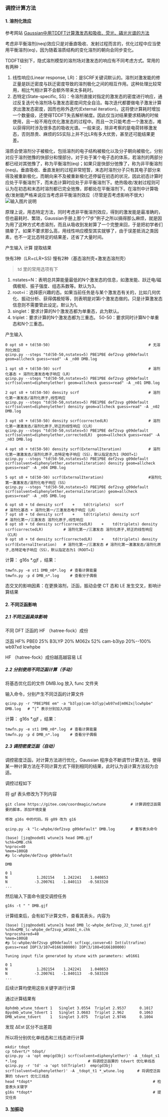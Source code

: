 ### 调控计算方法

#### 1. 溶剂化效应

参考网站 [Gaussian中用TDDFT计算激发态和吸收、荧光、磷光光谱的方法](http://sobereva.com/314)

考虑非平衡溶剂(neq)效应只是对垂直吸收、发射过程而言的，优化过程中应当使用平衡溶剂(eq)，因为随着溶质结构的变化溶剂的朝向会同步变化。

TDDFT级别下，隐式溶剂模型的溶剂场对激发态的响应有不同考虑方式。常用的有两种：
1. 线性响应(Linear response, LR)：是SCRF关键词默认的。溶剂对激发能的修正量是跃迁密度与跃迁密度导致的溶剂极化之间的相互作用。这种处理比较常用，相比气相计算不会额外带来太多耗时。
2. 态特定(State-specific, SS)：令溶剂直接对指定的激发态的密度进行响应，通过反复迭代令溶剂场与激发态密度间完全自洽。每次迭代都要做电子激发计算求出激发态密度，因而也称外迭代(External iteration)。这将使计算耗时增加一个数量级，还使得TDDFT失去解析梯度。因此仅当对结果要求精确的时候使用，且一般不用在优化激发态的过程中。而且一次只能考虑一个激发态，难以获得同时涉及很多态的吸收光谱。一般来说，除非考察的是电荷转移激发态，否则昂贵、麻烦的SS实际上并不比LR有多大优势，甚至还可能结果更差。

溶质会使溶剂分子被极化，包括溶剂的电子结构被极化以及分子朝向被极化，分别对应于溶剂弛豫的快部分和慢部分。对于处于某个电子态的体系，若溶剂的两部分都已经对其弛豫了，称为平衡溶剂(eq)；如果只是快部分弛豫了，称为非平衡溶剂(neq)。垂直吸收、垂直发射的过程非常短暂，末态时溶剂分子只有其电子部分来得及被重新极化，而朝向来不及被重新极化还停留在初态的状况，因此初态计算时应处于平衡溶剂下，而末态计算时应处于非平衡溶剂下。绝热吸收/发射过程则可认为在初态和末态时溶剂都已完全弛豫，即都处在平衡溶剂下。在溶剂中计算吸收/发射能严格来说应当考虑非平衡溶剂效应（尽管是否考虑影响不很大）
![输入图片说明](img/IMG_0434.png)

原理上说，用态特定方法，同时考虑非平衡溶剂效应，得到的激发能是最准确的，但也最耗时、繁琐，Gaussian手册上那个“7步”例子之所以搞得那么麻烦，就是因为用了这种方式考虑溶剂，而且从吸收到发射算了一个完整来回，于是把初学者们搞晕了。如果不要求那么高，用线性响应模型其实就够了，由于误差抵消之类因素，也不一定比态特定的结果差，还省了大量时间。

产生输入   计算  提取结果

快有3种（LR+cLR+SS)
慢有2种（基态溶剂壳+激发态溶剂壳）

> td 里的常用选项有下
1. nstates=N：表明总共算能量最低的N个激发态的信息，如激发能、跃迁电/磁偶极矩、振子强度、组态系数等。默认为3。
2. root=i：选择感兴趣的态。如果当前任务是与某个激发态有关的，比如几何优化、振动分析、获得偶极矩等，则表明是对第i个激发态做的。只是计算激发态信息则不需要管此设定。默认为1。
3. singlet：要求计算的N个激发态都为单重态，此为默认。
4. triplet：要求计算的N个激发态都为三重态。
50-50：要求同时计算N个单重态和N个三重态。

产生输入
```
0 opt s0 + td(50-50)                                            # 无溶剂化效应
qcinp.py --steps "td(50-50,nstates=5) PBE1PBE def2svp g09default geom=allcheck guess=read" -A _n00 DMB.log

1 opt s0 + td(50-50) scrf                                       # 溶剂化基态 + 溶剂化激发态电子响应（LR）
qcinp.py --steps "td(50-50,nstates=5) PBE1PBE def2svp g09default scrf(solvent=diphenylether) geom=allcheck guess=read" -A _n01 DMB.log

2 opt s0 + td(50-50) density scrf                               # 溶剂化第一激发态/溶剂化原子,线性响应
qcinp.py --steps "td(50-50,nstates=5) PBE1PBE def2svp g09default scrf(solvent=diphenylether) density geom=allcheck guess=read" -A _n02 DMB.log

3 opt s0 + td(50-50) density scrf(correctedLR)                  # 溶剂化第一激激发态/溶剂化原子,矫正的线性响应（CLR）
qcinp.py --steps "td(50-50,nstates=5) PBE1PBE def2svp g09default scrf(solvent=diphenylether,correctedLR)  geom=allcheck guess=read" -A _n03 DMB.log

4 opt s0 + td(50-50) density scrf(ExternalIteration)            # 溶剂化第一激激发态/溶剂化原子,态特定电子响应（SS），默认指定态为1（ROOT=1）
qcinp.py --steps "td(50-50,nstates=5) PBE1PBE def2svp g09default scrf(solvent=diphenylether,externaliteration) density geom=allcheck guess=read" -A _n04 DMB.log

5 opt s0 + td(50-50) scrf(ExternalIteration)                    #溶剂化第一激激发态/溶剂化电子响应（SS）
qcinp.py --steps "td(50-50,nstates=5) PBE1PBE def2svp g09default scrf(solvent=diphenylether,externaliteration) geom=allcheck guess=read" -A _n05 DMB.log

6 opt s0 + td density scrf    +    td(triplets)  scrf										   # 溶剂化基态 + 溶剂化第一/三激发态电子响应（LR）
7 opt s0 + td density scrf    +    td(triplets) density scrf                                   # 溶剂化第一/三激发态 溶剂化原子,线性响应
8 opt s0 + td density scrf(correctedLR)    +    td(triplets) density scrf(correctedLR)         # 溶剂化第一/三激发态 溶剂化原子,矫正的线性响应（CLR）
9 opt s0 + td density scrf(correctedLR)    +    td(triplets) density scrf(ExternalIteration)   # 溶剂化第一/三激发态 # 溶剂化第一激激发态/溶剂化原子,态特定电子响应（SS），默认指定态为1（ROOT=1）
```

计算： g16s *.gjf ，结果：
```
tmwfn.py -e st1 DMB_n0*.log  # 查看计算能量
tmwfn.py -p d DMB_n*.log     # 查看分子偶极
```

态交叉的影响因素：在更换溶剂，泛函，振动会使 CT 态和 LE 发生交叉，影响计算结果


#### 2. 不同泛函影响

##### 2.1 不同泛函具体影响

不同 DFT 泛函的 HF （hatree-fock）成份

泛函 HF% PBE0 25%  B3LYP 20% M062x 52% cam-b3lyp 20%--100% wb97xd lcwhpbe

 HF （hatree-fock）成份越高越容易 LE

##### 2.2 分别使用不同泛函计算（手动）

将基态优化后的文件 DMB.log 放入 func 文件夹

输入命令，分别产生不同泛函的计算文件
```
qcinp.py -r "PBE1PBE em" -a "b3lyp|cam-b3lyp|wb97xd|m062x|lcwhpbe" DMB.log   # “|” 表示分别加入内容
```
计算： g16s *.gjf ，结果：
```
tmwfn.py -e st1 DMB_n0*.log  # 查看计算能量
tmwfn.py -p d DMB_n*.log     # 查看分子偶极
```
##### 2.3 调控密度泛函（自动）

调控密度泛函，对计算方法进行优化，Gaussian 程序会不断调节计算方法，使得某一种计算方法在不同计算方式下得到相同的结果，此时认为该计算方法较为合适。

调控过程如下

将 gjf 表头修改为下列内容
```
git clone https://gitee.com/coordmagic/xwtune           # 计算调控泛函需要的脚本，添加环境变量

修改 g16s 中的代码，将 g09 改为 g16

qcinp.py -k "lc-whpbe/def2svp g09default" DMB.log       # 重写表头命令

(base) [jzq@node01 wtune]$ head DMB.gjf
%chk=DMB.chk
%nproc=40
%mem=100GB
#p lc-whpbe/def2svp g09default

DMB

0 1
N             1.202154    1.242241    1.040853
N            -3.200761   -1.840113   -0.583320
...
```
然后输入下面命令提交调控任务
```
g16s -t " " DMB.gjf
```
计算结束后，会有如下计算文件，查看其表头，内容为
```
(base) [jzq@node01 wtune]$ head DMB_lc-whpbe_def2svp_J2_tuned.gjf
%chk=DMB_lc-whpbe_def2svp_w01661_n.chk
%nprocshared=40
%mem=100GB
#p lc-whpbe/def2svp g09default scf(xqc,conver=6) Int(ultrafine) guess=read IOP(3/107=0166100000) IOP(3/108=0166100000)

Tuning input file generated by xtune with parameters: w01661

0 1
N             1.202154    1.242241    1.040853
N            -3.200761   -1.840113   -0.583320
...
```
后续计算均使用这些关键字进行计算

通过计算结果有

```
8phdmb_wtune_tdvert	1	Singlet	3.0554	Triplet	2.9537		0.1017
8pydmb_wtune_tdvert	1	Singlet	3.0683	Triplet	2.962		0.1063
DMB_wtune_tdvert	1	Singlet	3.075	Triplet	2.9746		0.1004
```
发现 ΔEst 区分不出差距

所以将分别优化单线态和三线态进行计算

```
mkdir tdopt       
cp tdvert/* tdopt/
qcinp.py -a 'opt emp(gd3bj) scrf(solvent=diphenylether)' -A _tdopt_s1 *.log                                # 将调控泛函算的 tdvert 优化单线态
qcinp.py -r 'td' -a 'opt td(Triplet)  emp(gd3bj) scrf(solvent=diphenylether)' -A _tdopt_t1 *_wtune.log      # 将调控泛函算的 tdvert 优化三线态
head *tdopt*                                                      # 检查表头关键字
g16s *tdopt*                                                      # 提交任务
```

#### 3. 加振动

















